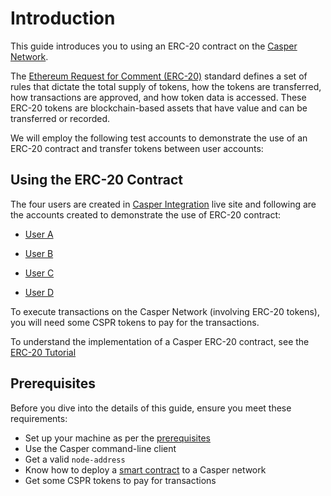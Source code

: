# Introduction

This guide introduces you to using an ERC-20 contract on the [Casper Network](https://cspr.live/).

The [Ethereum Request for Comment (ERC-20)](https://eips.ethereum.org/EIPS/eip-20#specification) standard defines a set of rules that dictate the total supply of tokens, how the tokens are transferred, how transactions are approved, and how token data is accessed. These ERC-20 tokens are blockchain-based assets that have value and can be transferred or recorded.

We will employ the following test accounts to demonstrate the use of an ERC-20 contract and transfer tokens between user accounts:

## Using the ERC-20 Contract

The four users are created in [Casper Integration](https://integration.cspr.live/) live site and following are the accounts created to demonstrate the use of ERC-20 contract:

-   [User A](https://integration.cspr.live/account/01f2dfc09a94ef7bce440f93a1bb6f17fdac0c913549927d452e7e91a376e9d20d)

-   [User B](https://integration.cspr.live/account/015d4e20b5f7f687be80aed6e20960898b02c7549cc49ddf583224ecd894eca375)

-   [User C](https://integration.cspr.live/account/0101fe69ae2012358e5ce8e8b39661d45d225251c4f19ebb7fc74b057637e65aa4)

-   [User D](https://integration.cspr.live/account/0171bd7bac58780ce950007de575a472bcb30457e7b68427a6ed466568d71db1d6)

To execute transactions on the Casper Network (involving ERC-20 tokens), you will need some CSPR tokens to pay for the transactions.

To understand the implementation of a Casper ERC-20 contract, see the [ERC-20 Tutorial](https://docs.casperlabs.io/en/latest/dapp-dev-guide/tutorials/erc20/index.html)

## Prerequisites

Before you dive into the details of this guide, ensure you meet these requirements:

-   Set up your machine as per the [prerequisites](https://casper.network/docs/workflow/setup)
-   Use the Casper command-line client
-   Get a valid `node-address`
-   Know how to deploy a [smart contract](https://casper.network/docs/dapp-dev-guide/deploying-contracts) to a Casper network
-   Get some CSPR tokens to pay for transactions
